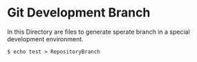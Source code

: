 # Git Development Branch

In this Directory are files to generate sperate branch in a special development environment.

    $ echo test > RepositoryBranch